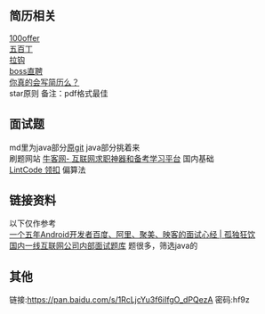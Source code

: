 
## 简历相关
[100offer](https://cn.100offer.com/)   
[五百丁](http://www.500d.me/)   
[拉钩](https://www.lagou.com/)   
[boss直聘](https://www.zhipin.com/?sid=sem_pz_bdpc_dasou_title)   
[你真的会写简历么？](https://mp.weixin.qq.com/s?__biz=MzA4NTQwNDcyMA==&mid=402970472&idx=1&sn=b9738c66fb5750c2515d57357c01a83f&scene=21#wechat_redirect)   
star原则
备注：pdf格式最佳


## 面试题
md里为java部分[原git](https://github.com/GcsSloop/AndroidNote)	java部分挑着来   
刷题网站
[牛客网- 互联网求职神器和备考学习平台](https://www.nowcoder.com/)	国内基础   
[LintCode 领扣](https://www.lintcode.com/problem/)	偏算法    

## 链接资料
以下仅作参考    
[一个五年Android开发者百度、阿里、聚美、映客的面试心经 | 孤独狂饮](http://gdky005.com/2016/07/08/%E4%B8%80%E4%B8%AA%E4%BA%94%E5%B9%B4Android%E5%BC%80%E5%8F%91%E8%80%85%E7%99%BE%E5%BA%A6%E3%80%81%E9%98%BF%E9%87%8C%E3%80%81%E8%81%9A%E7%BE%8E%E3%80%81%E6%98%A0%E5%AE%A2%E7%9A%84%E9%9D%A2%E8%AF%95%E5%BF%83%E7%BB%8F/) 	   
[国内一线互联网公司内部面试题库](https://github.com/JackyAndroid/AndroidInterview-Q-A)	题很多，筛选java的   

## 其他
链接:https://pan.baidu.com/s/1RcLjcYu3f6iIfgO_dPQezA  密码:hf9z